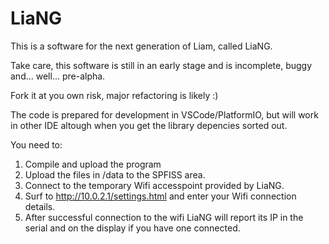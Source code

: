 # LiaNG

This is a software for the next generation of Liam, called LiaNG. 

Take care, this software is still in an early stage and is incomplete, buggy and... well... pre-alpha.

Fork it at you own risk, major refactoring is likely :)

The code is prepared for development in VSCode/PlatformIO, but will work in other IDE altough when you get the library depencies sorted out.

You need to:
1. Compile and upload the program
2. Upload the files in /data to the SPFISS area.
3. Connect to the temporary Wifi accesspoint provided by LiaNG.
4. Surf to http://10.0.2.1/settings.html and enter your Wifi connection details.
5. After successful connection to the wifi LiaNG will report its IP in the serial and on the display if you have one connected.
